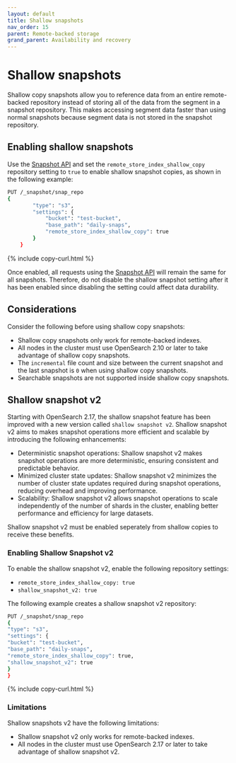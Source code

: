 ```yaml
---
layout: default
title: Shallow snapshots
nav_order: 15
parent: Remote-backed storage
grand_parent: Availability and recovery
---
```


# Shallow snapshots

Shallow copy snapshots allow you to reference data from an entire remote-backed repository instead of storing all of the data from the segment in a snapshot repository. This makes accessing segment data faster than using normal snapshots because segment data is not stored in the snapshot repository.

## Enabling shallow snapshots

Use the [Snapshot API]({{site.url}}{{site.baseurl}}/api-reference/snapshots/create-repository/) and set the `remote_store_index_shallow_copy` repository setting to `true` to enable shallow snapshot copies, as shown in the following example:

```bash
PUT /_snapshot/snap_repo
{
        "type": "s3",
        "settings": {
            "bucket": "test-bucket",
            "base_path": "daily-snaps",
            "remote_store_index_shallow_copy": true
        }
    }
```
{% include copy-curl.html %}

Once enabled, all requests using the [Snapshot API]({{site.url}}{{site.baseurl}}/api-reference/snapshots/index/) will remain the same for all snapshots. Therefore, do not disable the shallow snapshot setting after it has been enabled since disabling the setting could affect data durability.

## Considerations

Consider the following before using shallow copy snapshots:

- Shallow copy snapshots only work for remote-backed indexes.
- All nodes in the cluster must use OpenSearch 2.10 or later to take advantage of shallow copy snapshots.
- The `incremental` file count and size between the current snapshot and the last snapshot is `0` when using shallow copy snapshots.
- Searchable snapshots are not supported inside shallow copy snapshots.

## Shallow snapshot v2 

Starting with OpenSearch 2.17, the shallow snapshot feature has been improved with a new version called `shallow snapshot v2`. Shallow snapshot v2 aims to makes snapshot operations more efficient and scalable by introducing the following enhancements:

* Deterministic snapshot operations: Shallow snapshot v2 makes snapshot operations are more deterministic, ensuring consistent and predictable behavior.
* Minimized cluster state updates: Shallow snapshot v2  minimizes the number of cluster state updates required during snapshot operations, reducing overhead and improving performance.
* Scalability: Shallow snapshot v2 allows snapshot operations to scale independently of the number of shards in the cluster, enabling better performance and efficiency for large datasets.

Shallow snapshot v2 must be enabled seperately from shallow copies to receive these benefits.

### Enabling Shallow Snapshot v2

To enable the shallow snapshot v2, enable the following repository settings:

- `remote_store_index_shallow_copy: true`
- `shallow_snapshot_v2: true`

The following example creates a shallow snapshot v2 repository:

```bash
PUT /_snapshot/snap_repo
{
"type": "s3",
"settings": {
"bucket": "test-bucket",
"base_path": "daily-snaps",
"remote_store_index_shallow_copy": true,
"shallow_snapshot_v2": true
}
}
```
{% include copy-curl.html %}

### Limitations 

Shallow snapshots v2 have the following limitations:

* Shallow snapshot v2 only works for remote-backed indexes.
* All nodes in the cluster must use OpenSearch 2.17 or later to take advantage of shallow snapshot v2.
